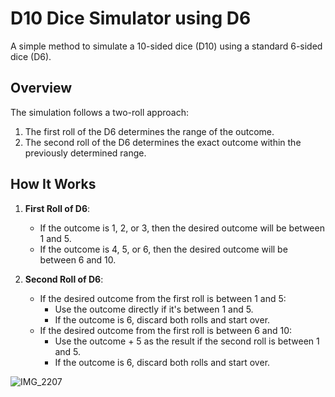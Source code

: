 # D10 Dice Simulator using D6

A simple method to simulate a 10-sided dice (D10) using a standard 6-sided dice (D6).

## Overview

The simulation follows a two-roll approach:

1. The first roll of the D6 determines the range of the outcome.
2. The second roll of the D6 determines the exact outcome within the previously determined range.

## How It Works

1. **First Roll of D6**:
   - If the outcome is 1, 2, or 3, then the desired outcome will be between 1 and 5.
   - If the outcome is 4, 5, or 6, then the desired outcome will be between 6 and 10.

2. **Second Roll of D6**:
   - If the desired outcome from the first roll is between 1 and 5:
     - Use the outcome directly if it's between 1 and 5.
     - If the outcome is 6, discard both rolls and start over.
   - If the desired outcome from the first roll is between 6 and 10:
     - Use the outcome + 5 as the result if the second roll is between 1 and 5.
     - If the outcome is 6, discard both rolls and start over.

![IMG_2207](https://github.com/andrewchan868/Math-with-monte-carlo/assets/66477660/27b6984f-34ca-4bec-939d-972046c6fdcf)
